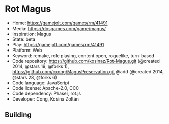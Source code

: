 # Rot Magus

- Home: https://gamejolt.com/games/rm/41491
- Media: https://dosgames.com/game/magus/
- Inspiration: Magus
- State: beta
- Play: https://gamejolt.com/games/rm/41491
- Platform: Web
- Keyword: remake, role playing, content open, roguelike, turn-based
- Code repository: https://github.com/kosinaz/Rot-Magus.git (@created 2014, @stars 19, @forks 1), https://github.com/cxong/MagusPreservation.git @add (@created 2014, @stars 28, @forks 6)
- Code language: JavaScript
- Code license: Apache-2.0, CC0
- Code dependency: Phaser, rot.js
- Developer: Cong, Kosina Zoltán

## Building

